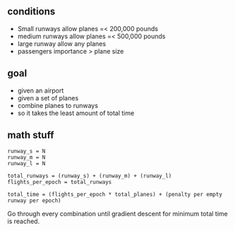 ## conditions

- Small runways allow planes =< 200,000 pounds
- medium runways allow planes =< 500,000 pounds
- large runway allow any planes
- passengers importance > plane size

## goal

- given an airport
- given a set of planes
- combine planes to runways
- so it takes the least amount of total time 

## math stuff

```shell
runway_s = N
runway_m = N
runway_l = N

total_runways = (runway_s) + (runway_m) + (runway_l)
flights_per_epoch = total_runways

total_time = (flights_per_epoch * total_planes) + (penalty per empty runway per epoch) 
```

Go through every combination until gradient descent for minimum total time is reached. 